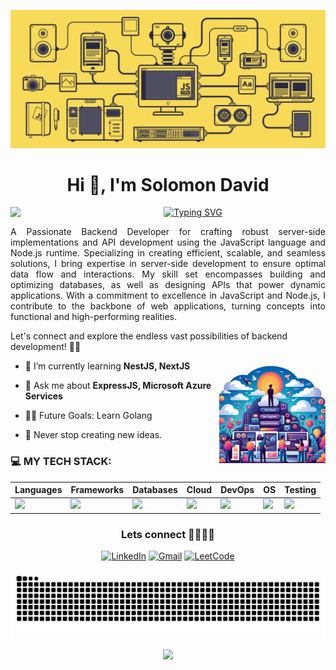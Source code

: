 ![](./Github_Banner.gif)

<h1 align="center">Hi 👋, I'm Solomon David</h1>

<a href="https://github.com/solomonjdavid001"> 
 <img align="left" src="https://user-images.githubusercontent.com/74038190/212284087-bbe7e430-757e-4901-90bf-4cd2ce3e1852.gif" width="80">    
</a>

<p align="center">
 
<a href="https://github.com/solomonjdavid001"> 
 <img src="https://readme-typing-svg.demolab.com?font=Georgia&size=18&duration=3000&pause=100&multiline=true&width=550&height=80&lines=Backend+Developer;MERN|JavaScript|Python" alt="Typing SVG" />
</a>

<p align="justify">A Passionate Backend Developer for crafting robust server-side implementations and API development using the JavaScript language and Node.js runtime. Specializing in creating efficient, scalable, and seamless solutions, I bring expertise in server-side development to ensure optimal data flow and interactions. My skill set encompasses building and optimizing databases, as well as designing APIs that power dynamic applications. With a commitment to excellence in JavaScript and Node.js, I contribute to the backbone of web applications, turning concepts into functional and high-performing realities.</p>

Let's connect and explore the endless vast possibilities of backend development! 🚀✨
</p>
<img align="right" src="./Designer-4.png" width="170">

- 🌱 I’m currently learning **NestJS, NextJS**

- 💬 Ask me about **ExpressJS, Microsoft Azure Services**

- 💪🏼 Future Goals: Learn Golang

- 🚀 Never stop creating new ideas.


### 💻 MY TECH STACK:

| Languages | Frameworks | Databases | Cloud | DevOps | OS | Testing |
| --------- | ---------- | --------- | ----- | ------ | -- | ------- |
| <img src="https://skillicons.dev/icons?i=javascript,typescript,html,css,python,go&perline=3" /> | <img src="https://skillicons.dev/icons?i=express,nest,tailwind&perline=3" />  |  <img src="https://skillicons.dev/icons?i=mongo,mysql,redis&perline=3" /> | <img src="https://skillicons.dev/icons?i=azure,aws,gcp,vercel,heroku&perline=3" /> | <img src="https://skillicons.dev/icons?i=docker,kubernetes,grafana,prometheus&perline=3" /> | <img src="https://skillicons.dev/icons?i=linux,ubuntu,apple,windows,raspberrypi&perline=3" /> | <img src="https://skillicons.dev/icons?i=jest,selenium&perline=3" /> |

<div align="center">
<div><h3>Lets connect 👨🏻‍💻✨ </h3></div>
  
[![LinkedIn](https://img.shields.io/badge/linkedin-%230077B5.svg?style=for-the-badge&logo=linkedin&logoColor=white)](https://www.linkedin.com/in/solomonjdavid001)
[![Gmail](https://img.shields.io/badge/Gmail-D14836?style=for-the-badge&logo=gmail&logoColor=white)](solomonjdavid001@gmail.com)
[![LeetCode](https://img.shields.io/badge/-LeetCode-FFA116?style=for-the-badge&logo=LeetCode&logoColor=black)](https://leetcode.com/Solomon_david01)

<img src="https://raw.githubusercontent.com/solomonjdavid001/solomonjdavid001/output/snake.svg" alt="Snake animation" />

</div>

<p align="center">
  <a href="https://github.com/solomonjdavid001"><img src="https://readme-typing-svg.herokuapp.com/?lines=Thanks%20For%20Visitng!;Take%20A%20Look%20at%20my%20Repositories%20⭐👇;Follow..;Your%20Dreams%20✨;&font=Candara&center=true&width=650&height=100&color=58a6ff&vCenter=true&size=20"></a>
</p>

